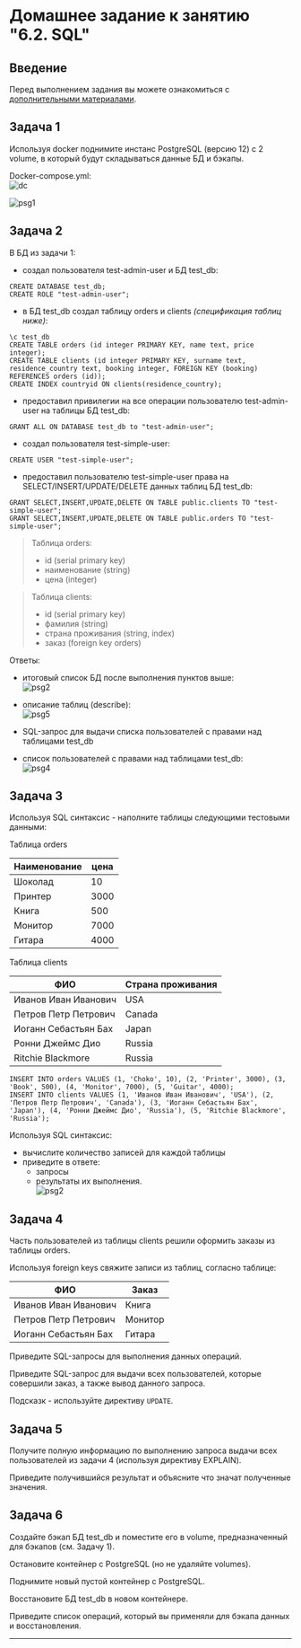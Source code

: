 # Домашнее задание к занятию "6.2. SQL"

## Введение

Перед выполнением задания вы можете ознакомиться с 
[дополнительными материалами](https://github.com/netology-code/virt-homeworks/tree/master/additional/README.md).

## Задача 1

Используя docker поднимите инстанс PostgreSQL (версию 12) c 2 volume, 
в который будут складываться данные БД и бэкапы.

Docker-compose.yml:  
![dc](./img/docker_compose_psg.jpg)  
  
![psg1](./img/pgs_auth.jpg)

## Задача 2

В БД из задачи 1:  
- создал пользователя test-admin-user и БД test_db:  
```
CREATE DATABASE test_db;
CREATE ROLE "test-admin-user";
```
 
- в БД test_db создал таблицу orders и clients *(спeцификация таблиц ниже)*:  
```
\c test_db
CREATE TABLE orders (id integer PRIMARY KEY, name text, price integer);
CREATE TABLE clients (id integer PRIMARY KEY, surname text, residence_country text, booking integer, FOREIGN KEY (booking) REFERENCES orders (id));
CREATE INDEX countryid ON clients(residence_country); 
```
- предоставил привилегии на все операции пользователю test-admin-user на таблицы БД test_db:
```
GRANT ALL ON DATABASE test_db to "test-admin-user";
```
- создал пользователя test-simple-user:  
```
CREATE USER "test-simple-user";
```
- предоставил пользователю test-simple-user права на SELECT/INSERT/UPDATE/DELETE данных таблиц БД test_db:
```
GRANT SELECT,INSERT,UPDATE,DELETE ON TABLE public.clients TO "test-simple-user";
GRANT SELECT,INSERT,UPDATE,DELETE ON TABLE public.orders TO "test-simple-user";
```
> Таблица orders:
> - id (serial primary key)
> - наименование (string)
> - цена (integer)

> Таблица clients:
> - id (serial primary key)
> - фамилия (string)
> - страна проживания (string, index)
> - заказ (foreign key orders)

Ответы:
- итоговый список БД после выполнения пунктов выше:  
![psg2](./img/psg_db.jpg)  

- описание таблиц (describe):  
![psg5](./img/psg_table.jpg)  

- SQL-запрос для выдачи списка пользователей с правами над таблицами test_db  
- список пользователей с правами над таблицами test_db:  
![psg4](./img/psg_db_user_schema.jpg)  

## Задача 3

Используя SQL синтаксис - наполните таблицы следующими тестовыми данными:

Таблица orders

|Наименование|цена|
|------------|----|
|Шоколад| 10 |
|Принтер| 3000 |
|Книга| 500 |
|Монитор| 7000|
|Гитара| 4000|

Таблица clients

|ФИО|Страна проживания|
|------------|----|
|Иванов Иван Иванович| USA |
|Петров Петр Петрович| Canada |
|Иоганн Себастьян Бах| Japan |
|Ронни Джеймс Дио| Russia|
|Ritchie Blackmore| Russia|

```
INSERT INTO orders VALUES (1, 'Choko', 10), (2, 'Printer', 3000), (3, 'Book', 500), (4, 'Monitor', 7000), (5, 'Guitar', 4000);
INSERT INTO clients VALUES (1, 'Иванов Иван Иванович', 'USA'), (2, 'Петров Петр Петрович', 'Canada'), (3, 'Иоганн Себастьян Бах', 'Japan'), (4, 'Ронни Джеймс Дио', 'Russia'), (5, 'Ritchie Blackmore', 'Russia');
```

Используя SQL синтаксис:  
- вычислите количество записей для каждой таблицы  
- приведите в ответе:  
    - запросы  
    - результаты их выполнения.  
![psg2](./img/psg_select.jpg)  
  
## Задача 4

Часть пользователей из таблицы clients решили оформить заказы из таблицы orders.

Используя foreign keys свяжите записи из таблиц, согласно таблице:

|ФИО|Заказ|
|------------|----|
|Иванов Иван Иванович| Книга |
|Петров Петр Петрович| Монитор |
|Иоганн Себастьян Бах| Гитара |

Приведите SQL-запросы для выполнения данных операций.

Приведите SQL-запрос для выдачи всех пользователей, которые совершили заказ, а также вывод данного запроса.
 
Подсказк - используйте директиву `UPDATE`.

## Задача 5

Получите полную информацию по выполнению запроса выдачи всех пользователей из задачи 4 
(используя директиву EXPLAIN).

Приведите получившийся результат и объясните что значат полученные значения.

## Задача 6

Создайте бэкап БД test_db и поместите его в volume, предназначенный для бэкапов (см. Задачу 1).

Остановите контейнер с PostgreSQL (но не удаляйте volumes).

Поднимите новый пустой контейнер с PostgreSQL.

Восстановите БД test_db в новом контейнере.

Приведите список операций, который вы применяли для бэкапа данных и восстановления. 

---
